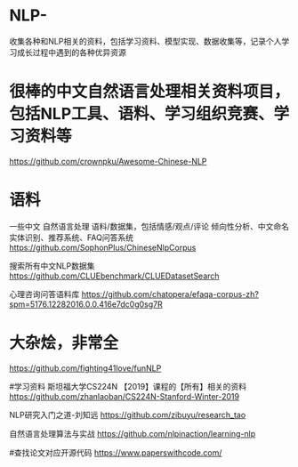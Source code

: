 # NLP-
收集各种和NLP相关的资料，包括学习资料、模型实现、数据收集等，记录个人学习成长过程中遇到的各种优异资源

# 很棒的中文自然语言处理相关资料项目，包括NLP工具、语料、学习组织竞赛、学习资料等
https://github.com/crownpku/Awesome-Chinese-NLP

# 语料
一些中文 自然语言处理 语料/数据集，包括情感/观点/评论 倾向性分析、中文命名实体识别、推荐系统、FAQ问答系统
https://github.com/SophonPlus/ChineseNlpCorpus

搜索所有中文NLP数据集 https://github.com/CLUEbenchmark/CLUEDatasetSearch

心理咨询问答语料库 https://github.com/chatopera/efaqa-corpus-zh?spm=5176.12282016.0.0.416e7dc0g0sg7R

# 大杂烩，非常全
https://github.com/fighting41love/funNLP

#学习资料
斯坦福大学CS224N 【2019】课程的【所有】相关的资料 https://github.com/zhanlaoban/CS224N-Stanford-Winter-2019

NLP研究入门之道-刘知远 https://github.com/zibuyu/research_tao

自然语言处理算法与实战 https://github.com/nlpinaction/learning-nlp

#查找论文对应开源代码
https://www.paperswithcode.com/
